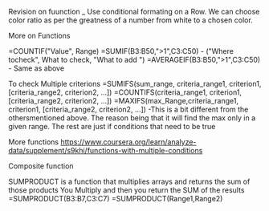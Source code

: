 Revision on fuunction 
_ Use conditional formating on a Row. We can choose color ratio as per the greatness of a number from white to a chosen color.

More on Functions 

=COUNTIF("Value", Range)
=SUMIF(B3:B50,">1",C3:C50) - ("Where tocheck", What to check, "What to add ")
=AVERAGEIF(B3:B50,">1",C3:C50) - Same as above

To check Multiple criterions
 =SUMIFS(sum_range, criteria_range1, criterion1, [criteria_range2, criterion2, ...])
 =COUNTIFS(criteria_range1, criterion1, [criteria_range2, criterion2, ...])
 =MAXIFS(max_Range,criteria_range1, criterion1, [criteria_range2, criterion2, ...]) -This is a bit different from the othersmentioned above. The reason being that it will find the max only in a given range. The rest are just if conditions that need to be true 

 More functions
 https://www.coursera.org/learn/analyze-data/supplement/s9khi/functions-with-multiple-conditions


Composite function 

SUMPRODUCT is a function that multiplies arrays and returns the sum of those products
You Multiply and then you return the SUM of the results
=SUMPRODUCT(B3:B7,C3:C7)
=SUMPRODUCT(Range1,Range2)